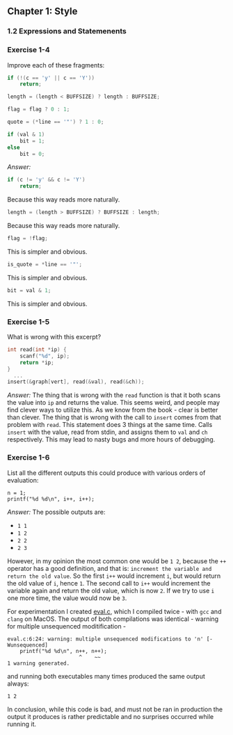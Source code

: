## Chapter 1: Style

### 1.2 Expressions and Statemenents

### Exercise 1-4
Improve each of these fragments:
```c
if (!(c == 'y' || c == 'Y'))
    return;
```
```c
length = (length < BUFFSIZE) ? length : BUFFSIZE;
```
```c
flag = flag ? 0 : 1;
```
```c
quote = (*line == '"') ? 1 : 0;
```
```c
if (val & 1)
    bit = 1;
else
    bit = 0;
```
*Answer:*
```c
if (c != 'y' && c != 'Y')
    return;
```
Because this way reads more naturally.
```c
length = (length > BUFFSIZE) ? BUFFSIZE : length;
```
Because this way reads more naturally.
```c
flag = !flag;
```
This is simpler and obvious.
```c
is_quote = *line == '"';
```
This is simpler and obvious.
```c
bit = val & 1;
```
This is simpler and obvious.

### Exercise 1-5
What is wrong with this excerpt?
```c
int read(int *ip) {
    scanf("%d", ip);
    return *ip;
}
  ...
insert(&graph[vert], read(&val), read(&ch));
```
*Answer:* The thing that is wrong with the `read` function is that it both scans the value into `ip` and returns the value.
This seems weird, and people may find clever ways to utilize this. As we know from the book - clear is better than clever.
The thing that is wrong with the call to `insert` comes from that problem with `read`. This statement does 3 things at the same time.
Calls `insert` with the value, read from stdin, and assigns them to `val` and `ch` respectively. This may lead to nasty bugs
and more hours of debugging.

### Exercise 1-6
List all the different outputs this could produce with various orders of evaluation:
```
n = 1;
printf("%d %d\n", i++, i++);
```
*Answer:* The possible outputs are:
- `1 1`
- `1 2`
- `2 2`
- `2 3`

However, in my opinion the most common one would be `1 2`, because the `++` operator has a good definition, and that is:
`increment the variable and return the old value`. So the first `i++` would increment `i`, but would return the old value of `i`, hence `1`.
The second call to `i++` would increment the variable again and return the old value, which is now `2`. If we try to use `i` one more time, the value would now be `3`.

For experimentation I created [eval.c](eval.c), which I compiled twice - with `gcc` and `clang` on MacOS.
The output of both compilations was identical - warning for multiple unsequenced moditification -
```
eval.c:6:24: warning: multiple unsequenced modifications to 'n' [-Wunsequenced]
    printf("%d %d\n", n++, n++);
                       ^    ~~
1 warning generated.
```
and running both executables many times produced the same output always:
```
1 2
```

In conclusion, while this code is bad, and must not be ran in production the output it produces is rather predictable and no surprises occurred while running it.